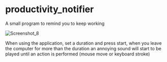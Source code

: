 # productivity_notifier
A small program to remind you to keep working

![Screenshot_8](https://user-images.githubusercontent.com/44104789/136438572-a7a7cbc4-8a01-472a-b0d5-40eb2a4577de.png)


When using the application, set a duration and press start, when you leave the computer for more than the duration
an annoying sound will start to be played until an action is performed (mouse move or keyboard stroke)
